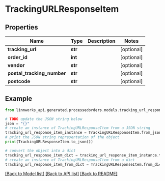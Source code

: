 # TrackingURLResponseItem


## Properties

Name | Type | Description | Notes
------------ | ------------- | ------------- | -------------
**tracking_url** | **str** |  | [optional] 
**order_id** | **int** |  | [optional] 
**vendor** | **str** |  | [optional] 
**postal_tracking_number** | **str** |  | [optional] 
**postcode** | **str** |  | [optional] 

## Example

```python
from linnworks_api.generated.processedorders.models.tracking_url_response_item import TrackingURLResponseItem

# TODO update the JSON string below
json = "{}"
# create an instance of TrackingURLResponseItem from a JSON string
tracking_url_response_item_instance = TrackingURLResponseItem.from_json(json)
# print the JSON string representation of the object
print(TrackingURLResponseItem.to_json())

# convert the object into a dict
tracking_url_response_item_dict = tracking_url_response_item_instance.to_dict()
# create an instance of TrackingURLResponseItem from a dict
tracking_url_response_item_from_dict = TrackingURLResponseItem.from_dict(tracking_url_response_item_dict)
```
[[Back to Model list]](../README.md#documentation-for-models) [[Back to API list]](../README.md#documentation-for-api-endpoints) [[Back to README]](../README.md)


